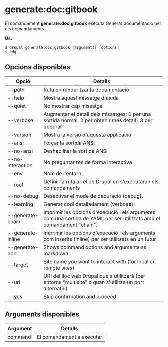# generate:doc:gitbook
El comandament **generate:doc:gitbook** executa Generar documentació per els comandaments

**Ús:**
```
$ drupal generate:doc:gitbook [arguments] [options] 
$ gdg  
```

## Opcions disponibles
Opció | Detalls
-------|-------------
--path | Ruta on renderitzar la documentació
--help | Mostra aquest missatge d'ajuda
--quiet | No mostrar cap missatge
--verbose | Augmentar el detall dels missatges: 1 per una sortida normal, 2 per obtenir més detall i 3 per depurar
--version | Mostra la versió d'aquesta applicació
--ansi | Forçar la sortida ANSI
--no-ansi | Deshabilitar la sortida ANSI
--no-interaction | No preguntar res de forma interactiva
--env | Nom de l'entorn.
--root | Definir la ruta arrel de Drupal on s'executaran els comandaments
--no-debug | Desactivar el mode de depuració (debug).
--learning | Generar codi detalladament (verbose).
--generate-chain | Imprimir les opcions d'execució i els arguments com una sortida de YAML per ser utilitzats amb el comandament "chain".
--generate-inline | Imprimir les opcions d'execució i els arguments com inserits (inline) per ser utilitzats en un futur
--generate-doc | Shows command options and arguments as markdown
--target | Site name you want to interact with (for local or remote sites)
--uri | URI del lloc web Drupal que s'utilitzarà (per entorns "multisite" o quan s'utilitza un port alternatiu)
--yes | Skip confirmation and proceed

## Arguments disponibles
Argument | Detalls
---------|-------------
command | El comandament a executar

